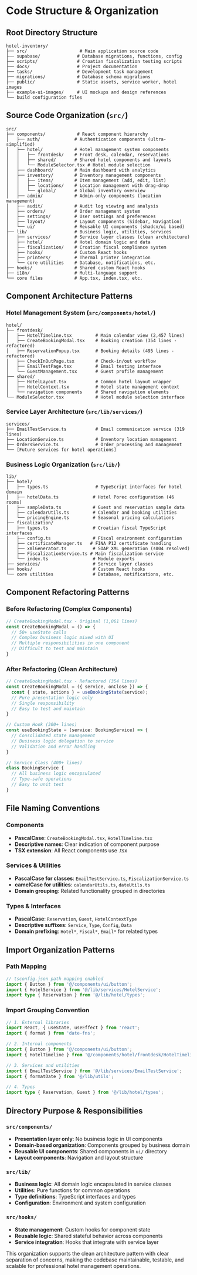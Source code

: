 # Code Structure & Organization

## Root Directory Structure
```
hotel-inventory/
├── src/                    # Main application source code
├── supabase/              # Database migrations, functions, config
├── scripts/               # Croatian fiscalization testing scripts
├── docs/                  # Project documentation
├── tasks/                 # Development task management
├── migrations/            # Database schema migrations
├── public/                # Static assets, service worker, hotel images
├── example-ui-images/     # UI mockups and design references
└── build configuration files
```

## Source Code Organization (`src/`)
```
src/
├── components/            # React component hierarchy
│   ├── auth/             # Authentication components (ultra-simplified)
│   ├── hotel/            # Hotel management system components
│   │   ├── frontdesk/    # Front desk, calendar, reservations
│   │   ├── shared/       # Shared hotel components and layouts
│   │   └── ModuleSelector.tsx # Hotel module selection
│   ├── dashboard/        # Main dashboard with analytics
│   ├── inventory/        # Inventory management components
│   │   ├── items/        # Item management (add, edit, list)
│   │   ├── locations/    # Location management with drag-drop
│   │   └── global/       # Global inventory overview
│   ├── admin/            # Admin-only components (location management)
│   ├── audit/            # Audit log viewing and analysis
│   ├── orders/           # Order management system
│   ├── settings/         # User settings and preferences
│   ├── layout/           # Layout components (Sidebar, Navigation)
│   └── ui/               # Reusable UI components (shadcn/ui based)
├── lib/                  # Business logic, utilities, services
│   ├── services/         # Service layer classes (clean architecture)
│   ├── hotel/            # Hotel domain logic and data
│   ├── fiscalization/    # Croatian fiscal compliance system
│   ├── hooks/            # Custom React hooks
│   ├── printers/         # Thermal printer integration
│   └── core utilities    # Database, notifications, etc.
├── hooks/                # Shared custom React hooks
├── i18n/                 # Multi-language support
└── core files            # App.tsx, index.tsx, etc.
```

## Component Architecture Patterns

### Hotel Management System (`src/components/hotel/`)
```
hotel/
├── frontdesk/
│   ├── HotelTimeline.tsx         # Main calendar view (2,457 lines)
│   ├── CreateBookingModal.tsx    # Booking creation (354 lines - refactored)
│   ├── ReservationPopup.tsx      # Booking details (495 lines - refactored)
│   ├── CheckInOutPage.tsx        # Check-in/out workflow
│   ├── EmailTestPage.tsx         # Email testing interface
│   └── GuestManagement.tsx       # Guest profile management
├── shared/
│   ├── HotelLayout.tsx           # Common hotel layout wrapper
│   ├── HotelContext.tsx          # Hotel state management context
│   └── navigation components     # Shared navigation elements
└── ModuleSelector.tsx            # Hotel module selection interface
```

### Service Layer Architecture (`src/lib/services/`)
```
services/
├── EmailTestService.ts           # Email communication service (319 lines)
├── LocationService.ts            # Inventory location management
├── OrdersService.ts              # Order processing and management
└── [Future services for hotel operations]
```

### Business Logic Organization (`src/lib/`)
```
lib/
├── hotel/
│   ├── types.ts                  # TypeScript interfaces for hotel domain
│   ├── hotelData.ts             # Hotel Porec configuration (46 rooms)
│   ├── sampleData.ts            # Guest and reservation sample data
│   ├── calendarUtils.ts         # Calendar and booking utilities
│   └── pricingEngine.ts         # Seasonal pricing calculations
├── fiscalization/
│   ├── types.ts                 # Croatian fiscal TypeScript interfaces
│   ├── config.ts                # Fiscal environment configuration
│   ├── certificateManager.ts   # FINA P12 certificate handling
│   ├── xmlGenerator.ts          # SOAP XML generation (s004 resolved)
│   ├── FiscalizationService.ts # Main fiscalization service
│   └── index.ts                 # Module exports
├── services/                    # Service layer classes
├── hooks/                       # Custom React hooks
└── core utilities               # Database, notifications, etc.
```

## Component Refactoring Patterns

### Before Refactoring (Complex Components)
```typescript
// CreateBookingModal.tsx - Original (1,061 lines)
const CreateBookingModal = () => {
  // 50+ useState calls
  // Complex business logic mixed with UI
  // Multiple responsibilities in one component
  // Difficult to test and maintain
}
```

### After Refactoring (Clean Architecture)
```typescript
// CreateBookingModal.tsx - Refactored (354 lines)
const CreateBookingModal = ({ service, onClose }) => {
  const { state, actions } = useBookingState(service);
  // Pure presentation logic only
  // Single responsibility
  // Easy to test and maintain
}

// Custom Hook (300+ lines)
const useBookingState = (service: BookingService) => {
  // Consolidated state management
  // Business logic delegation to service
  // Validation and error handling
}

// Service Class (400+ lines)
class BookingService {
  // All business logic encapsulated
  // Type-safe operations
  // Easy to unit test
}
```

## File Naming Conventions

### Components
- **PascalCase**: `CreateBookingModal.tsx`, `HotelTimeline.tsx`
- **Descriptive names**: Clear indication of component purpose
- **TSX extension**: All React components use .tsx

### Services & Utilities
- **PascalCase for classes**: `EmailTestService.ts`, `FiscalizationService.ts`
- **camelCase for utilities**: `calendarUtils.ts`, `dateUtils.ts`
- **Domain grouping**: Related functionality grouped in directories

### Types & Interfaces
- **PascalCase**: `Reservation`, `Guest`, `HotelContextType`
- **Descriptive suffixes**: `Service`, `Type`, `Config`, `Data`
- **Domain prefixing**: `Hotel*`, `Fiscal*`, `Email*` for related types

## Import Organization Patterns

### Path Mapping
```typescript
// tsconfig.json path mapping enabled
import { Button } from '@/components/ui/button';
import { HotelService } from '@/lib/services/HotelService';
import type { Reservation } from '@/lib/hotel/types';
```

### Import Grouping Convention
```typescript
// 1. External libraries
import React, { useState, useEffect } from 'react';
import { format } from 'date-fns';

// 2. Internal components
import { Button } from '@/components/ui/button';
import { HotelTimeline } from '@/components/hotel/frontdesk/HotelTimeline';

// 3. Services and utilities
import { EmailTestService } from '@/lib/services/EmailTestService';
import { formatDate } from '@/lib/utils';

// 4. Types
import type { Reservation, Guest } from '@/lib/hotel/types';
```

## Directory Purpose & Responsibilities

### `src/components/`
- **Presentation layer only**: No business logic in UI components
- **Domain-based organization**: Components grouped by business domain
- **Reusable UI components**: Shared components in `ui/` directory
- **Layout components**: Navigation and layout structure

### `src/lib/`
- **Business logic**: All domain logic encapsulated in service classes
- **Utilities**: Pure functions for common operations
- **Type definitions**: TypeScript interfaces and types
- **Configuration**: Environment and system configuration

### `src/hooks/`
- **State management**: Custom hooks for component state
- **Reusable logic**: Shared stateful behavior across components
- **Service integration**: Hooks that integrate with service layer

This organization supports the clean architecture pattern with clear separation of concerns, making the codebase maintainable, testable, and scalable for professional hotel management operations.